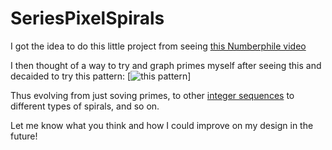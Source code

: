 # SeriesPixelSpirals

I got the idea to do this little project from seeing [this Numberphile video](https://www.youtube.com/watch?v=iFuR97YcSLM)

I then thought of a way to try and graph primes myself after seeing this and decaided to try this pattern: 
[![this pattern](http://i.imgur.com/pkcLppl.png)]

Thus evolving from just soving primes, to other [integer sequences](https://en.wikipedia.org/wiki/Integer_sequence) to different types of spirals, and so on.

Let me know what you think and how I could improve on my design in the future!
